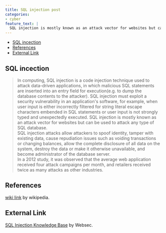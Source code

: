 ```yaml
---
title: SQL injection post
categories:
- cyber
feature_text: |
  SQL injection is mostly known as an attack vector for websites but can be used to attack any  type of SQL database.
---
```


- [SQL incection](#sql-incection)
- [References](#references)
- [External Link](#external-link)

## SQL incection

>In computing, SQL injection is a code injection technique used to attack data-driven applications, in which malicious SQL statements are inserted into an entry field for execution(e.g. to dump the database contents to the attacker). SQL injection must exploit a security vulnerability in an application's software, for example, when user input is either incorrectly filtered for string literal escape characters embended in SQL statements or user input is not strongly typed and unexpectedly executed. SQL injection is mostly known as an attack vector for websites but can be used to attack any type of SQL database.  
SQL injection attacks allow attackers to spoof identity, tamper with existing data, cause repudiation issues such as voiding transactions or changing balances, allow the complete disclosure of all data on the system, destroy the data or make it otherwise unavailable, and become administrator of the database server.  
In a 2012 study, it was observed that the average web application received four attack campaigns per month, and retailers received twice as many attacks as other industries.

## References

[wiki link](https://en.wikipedia.org/wiki/SQL_injection) by wikipedia.

## External Link

[SQL Injection Knowledge Base](https://www.websec.ca/kb/sql_injection) by Websec.
